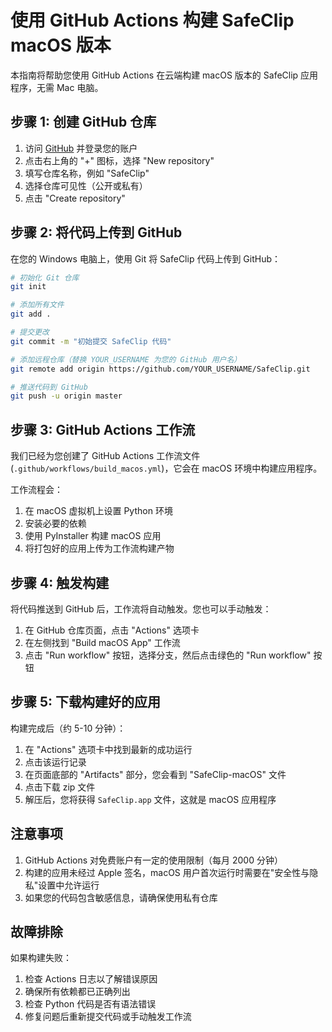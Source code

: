 # 使用 GitHub Actions 构建 SafeClip macOS 版本

本指南将帮助您使用 GitHub Actions 在云端构建 macOS 版本的 SafeClip 应用程序，无需 Mac 电脑。

## 步骤 1: 创建 GitHub 仓库

1. 访问 [GitHub](https://github.com) 并登录您的账户
2. 点击右上角的 "+" 图标，选择 "New repository"
3. 填写仓库名称，例如 "SafeClip"
4. 选择仓库可见性（公开或私有）
5. 点击 "Create repository"

## 步骤 2: 将代码上传到 GitHub

在您的 Windows 电脑上，使用 Git 将 SafeClip 代码上传到 GitHub：

```bash
# 初始化 Git 仓库
git init

# 添加所有文件
git add .

# 提交更改
git commit -m "初始提交 SafeClip 代码"

# 添加远程仓库（替换 YOUR_USERNAME 为您的 GitHub 用户名）
git remote add origin https://github.com/YOUR_USERNAME/SafeClip.git

# 推送代码到 GitHub
git push -u origin master
```

## 步骤 3: GitHub Actions 工作流

我们已经为您创建了 GitHub Actions 工作流文件 (`.github/workflows/build_macos.yml`)，它会在 macOS 环境中构建应用程序。

工作流程会：
1. 在 macOS 虚拟机上设置 Python 环境
2. 安装必要的依赖
3. 使用 PyInstaller 构建 macOS 应用
4. 将打包好的应用上传为工作流构建产物

## 步骤 4: 触发构建

将代码推送到 GitHub 后，工作流将自动触发。您也可以手动触发：

1. 在 GitHub 仓库页面，点击 "Actions" 选项卡
2. 在左侧找到 "Build macOS App" 工作流
3. 点击 "Run workflow" 按钮，选择分支，然后点击绿色的 "Run workflow" 按钮

## 步骤 5: 下载构建好的应用

构建完成后（约 5-10 分钟）：

1. 在 "Actions" 选项卡中找到最新的成功运行
2. 点击该运行记录
3. 在页面底部的 "Artifacts" 部分，您会看到 "SafeClip-macOS" 文件
4. 点击下载 zip 文件
5. 解压后，您将获得 `SafeClip.app` 文件，这就是 macOS 应用程序

## 注意事项

1. GitHub Actions 对免费账户有一定的使用限制（每月 2000 分钟）
2. 构建的应用未经过 Apple 签名，macOS 用户首次运行时需要在"安全性与隐私"设置中允许运行
3. 如果您的代码包含敏感信息，请确保使用私有仓库

## 故障排除

如果构建失败：

1. 检查 Actions 日志以了解错误原因
2. 确保所有依赖都已正确列出
3. 检查 Python 代码是否有语法错误
4. 修复问题后重新提交代码或手动触发工作流
